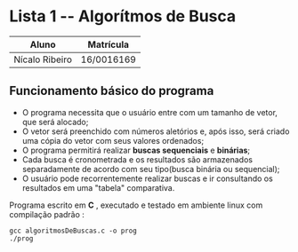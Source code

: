 # Lista 1 -- Algorítmos de Busca

| Aluno          | Matrícula  |
|----------------|------------|
| Nícalo Ribeiro | 16/0016169 |

## Funcionamento básico do programa
* O programa necessita que o usuário entre com um tamanho de vetor, que será alocado;
* O vetor será preenchido com números aletórios e, após isso, será criado uma cópia do vetor com seus valores ordenados;
* O programa permitirá realizar **buscas sequenciais** e **binárias**;
* Cada busca é cronometrada e os resultados são armazenados separadamente de acordo com seu tipo(busca binária ou sequencial);
* O usuário pode recorrentemente realizar buscas e ir consultando os resultados em uma "tabela" comparativa.
  
Programa escrito em **C** , executado e testado em ambiente linux com compilação padrão :  
~~~
gcc algoritmosDeBuscas.c -o prog  
./prog  
~~~


  


